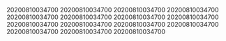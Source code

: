 20200810034700
20200810034700
20200810034700
20200810034700
20200810034700
20200810034700
20200810034700
20200810034700
20200810034700
20200810034700
20200810034700
20200810034700
20200810034700
20200810034700
20200810034700
